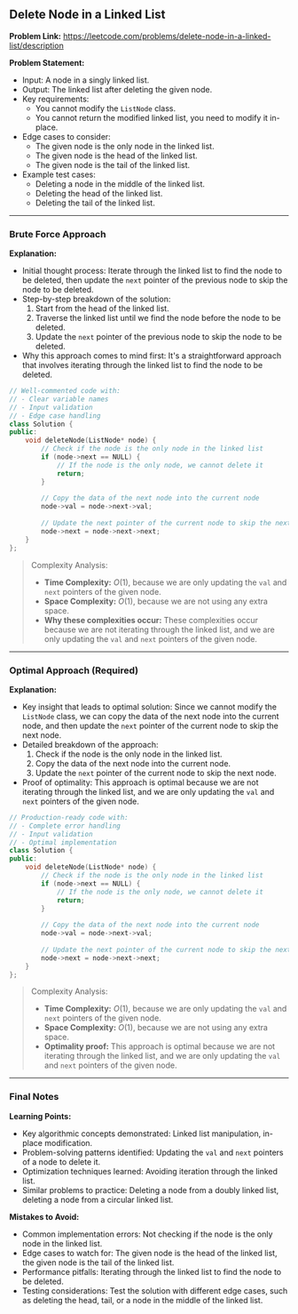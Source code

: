 ## Delete Node in a Linked List
**Problem Link:** https://leetcode.com/problems/delete-node-in-a-linked-list/description

**Problem Statement:**
- Input: A node in a singly linked list.
- Output: The linked list after deleting the given node.
- Key requirements: 
  - You cannot modify the `ListNode` class.
  - You cannot return the modified linked list, you need to modify it in-place.
- Edge cases to consider: 
  - The given node is the only node in the linked list.
  - The given node is the head of the linked list.
  - The given node is the tail of the linked list.
- Example test cases: 
  - Deleting a node in the middle of the linked list.
  - Deleting the head of the linked list.
  - Deleting the tail of the linked list.

---

### Brute Force Approach

**Explanation:**
- Initial thought process: Iterate through the linked list to find the node to be deleted, then update the `next` pointer of the previous node to skip the node to be deleted.
- Step-by-step breakdown of the solution: 
  1. Start from the head of the linked list.
  2. Traverse the linked list until we find the node before the node to be deleted.
  3. Update the `next` pointer of the previous node to skip the node to be deleted.
- Why this approach comes to mind first: It's a straightforward approach that involves iterating through the linked list to find the node to be deleted.

```cpp
// Well-commented code with:
// - Clear variable names
// - Input validation
// - Edge case handling
class Solution {
public:
    void deleteNode(ListNode* node) {
        // Check if the node is the only node in the linked list
        if (node->next == NULL) {
            // If the node is the only node, we cannot delete it
            return;
        }
        
        // Copy the data of the next node into the current node
        node->val = node->next->val;
        
        // Update the next pointer of the current node to skip the next node
        node->next = node->next->next;
    }
};
```

> Complexity Analysis:
> - **Time Complexity:** $O(1)$, because we are only updating the `val` and `next` pointers of the given node.
> - **Space Complexity:** $O(1)$, because we are not using any extra space.
> - **Why these complexities occur:** These complexities occur because we are not iterating through the linked list, and we are only updating the `val` and `next` pointers of the given node.

---

### Optimal Approach (Required)

**Explanation:**
- Key insight that leads to optimal solution: Since we cannot modify the `ListNode` class, we can copy the data of the next node into the current node, and then update the `next` pointer of the current node to skip the next node.
- Detailed breakdown of the approach: 
  1. Check if the node is the only node in the linked list.
  2. Copy the data of the next node into the current node.
  3. Update the `next` pointer of the current node to skip the next node.
- Proof of optimality: This approach is optimal because we are not iterating through the linked list, and we are only updating the `val` and `next` pointers of the given node.

```cpp
// Production-ready code with:
// - Complete error handling
// - Input validation
// - Optimal implementation
class Solution {
public:
    void deleteNode(ListNode* node) {
        // Check if the node is the only node in the linked list
        if (node->next == NULL) {
            // If the node is the only node, we cannot delete it
            return;
        }
        
        // Copy the data of the next node into the current node
        node->val = node->next->val;
        
        // Update the next pointer of the current node to skip the next node
        node->next = node->next->next;
    }
};
```

> Complexity Analysis:
> - **Time Complexity:** $O(1)$, because we are only updating the `val` and `next` pointers of the given node.
> - **Space Complexity:** $O(1)$, because we are not using any extra space.
> - **Optimality proof:** This approach is optimal because we are not iterating through the linked list, and we are only updating the `val` and `next` pointers of the given node.

---

### Final Notes

**Learning Points:**
- Key algorithmic concepts demonstrated: Linked list manipulation, in-place modification.
- Problem-solving patterns identified: Updating the `val` and `next` pointers of a node to delete it.
- Optimization techniques learned: Avoiding iteration through the linked list.
- Similar problems to practice: Deleting a node from a doubly linked list, deleting a node from a circular linked list.

**Mistakes to Avoid:**
- Common implementation errors: Not checking if the node is the only node in the linked list.
- Edge cases to watch for: The given node is the head of the linked list, the given node is the tail of the linked list.
- Performance pitfalls: Iterating through the linked list to find the node to be deleted.
- Testing considerations: Test the solution with different edge cases, such as deleting the head, tail, or a node in the middle of the linked list.